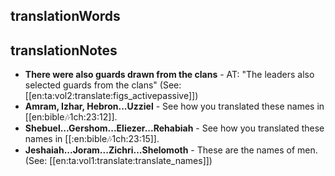 ## translationWords


## translationNotes

* **There were also guards drawn from the clans** - AT: "The leaders also selected guards from the clans"  (See: [[en:ta:vol2:translate:figs_activepassive]])
* **Amram, Izhar, Hebron...Uzziel** - See how you translated these names in [[en:bible:notes:1ch:23:12]].
* **Shebuel...Gershom...Eliezer...Rehabiah** - See how you translated these names in [[:en:bible:notes:1ch:23:15]].
* **Jeshaiah...Joram...Zichri...Shelomoth** - These are the names of men.  (See: [[en:ta:vol1:translate:translate_names]])
